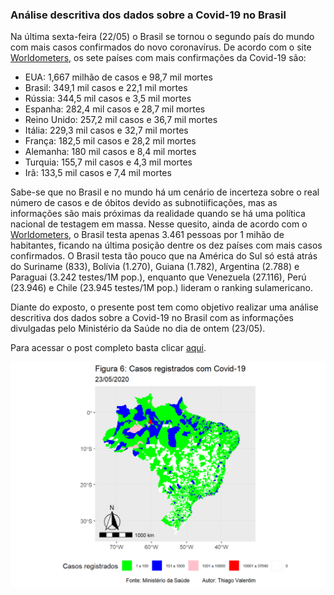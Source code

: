 ### Análise descritiva dos dados sobre a Covid-19 no Brasil

Na última sexta-feira (22/05) o Brasil se tornou o segundo país do mundo com mais casos confirmados do novo coronavírus. De acordo com o site [Worldometers](https://www.worldometers.info/coronavirus/), os sete países com mais confirmações da Covid-19 são:

* EUA: 1,667 milhão de casos e 98,7 mil mortes
* Brasil: 349,1 mil casos e 22,1 mil mortes
* Rússia: 344,5 mil casos e 3,5 mil mortes
* Espanha: 282,4 mil casos e 28,7 mil mortes
* Reino Unido: 257,2 mil casos e 36,7 mil mortes
* Itália: 229,3 mil casos e 32,7 mil mortes
* França: 182,5 mil casos e 28,2 mil mortes
* Alemanha: 180 mil casos e 8,4 mil mortes
* Turquia: 155,7 mil casos e 4,3 mil mortes
* Irã: 133,5 mil casos e 7,4 mil mortes

Sabe-se que no Brasil e no mundo há um cenário de incerteza sobre o real número de casos e de óbitos devido as subnotiificações, mas as informações são mais próximas da realidade quando se há uma política nacional de testagem em massa. Nesse quesito, ainda de acordo com o [Worldometers](https://www.worldometers.info/coronavirus/), o Brasil testa apenas 3.461 pessoas por 1 mihão de habitantes, ficando na última posição dentre os dez países com mais casos confirmados. O Brasil testa tão pouco que na América do Sul só está atrás do Suriname (833), Bolívia (1.270), Guiana (1.782), Argentina (2.788) e Paraguai (3.242 testes/1M pop.), enquanto que Venezuela (27.116), Perú (23.946) e Chile (23.945 testes/1M pop.) lideram o ranking sulamericano.

Diante do exposto, o presente post tem como objetivo realizar uma análise descritiva dos dados sobre a Covid-19 no Brasil com as informações divulgadas pelo Ministério da Saúde no dia de ontem (23/05).

Para acessar o post completo basta clicar [aqui](https://thiagovalentim.netlify.app/post/analise-descritiva-dos-dados-sobre-a-covid-19-no-brasil/).

![](https://raw.githubusercontent.com/ThiagoValentimMarques/an-lise_covid23-05/master/unnamed-chunk-8-1.png)

